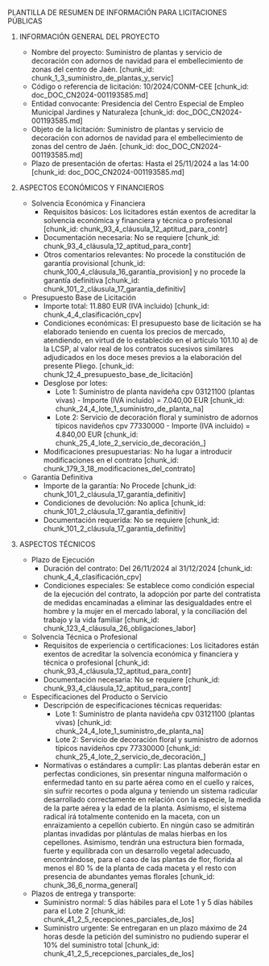 PLANTILLA DE RESUMEN DE INFORMACIÓN PARA LICITACIONES PÚBLICAS

1.  INFORMACIÓN GENERAL DEL PROYECTO

    *   Nombre del proyecto: Suministro de plantas y servicio de decoración con adornos de navidad para el embellecimiento de zonas del centro de Jaén. [chunk_id: chunk_1_3_suministro_de_plantas_y_servic]
    *   Código o referencia de licitación: 10/2024/CONM-CEE [chunk_id: doc_DOC_CN2024-001193585.md]
    *   Entidad convocante: Presidencia del Centro Especial de Empleo Municipal Jardines y Naturaleza [chunk_id: doc_DOC_CN2024-001193585.md]
    *   Objeto de la licitación: Suministro de plantas y servicio de decoración con adornos de navidad para el embellecimiento de zonas del centro de Jaén. [chunk_id: doc_DOC_CN2024-001193585.md]
    *   Plazo de presentación de ofertas: Hasta el 25/11/2024 a las 14:00 [chunk_id: doc_DOC_CN2024-001193585.md]

2.  ASPECTOS ECONÓMICOS Y FINANCIEROS

    *   Solvencia Económica y Financiera
        *   Requisitos básicos: Los licitadores están exentos de acreditar la solvencia económica y financiera y técnica o profesional [chunk_id: chunk_93_4_cláusula_12_aptitud_para_contr]
        *   Documentación necesaria: No se requiere [chunk_id: chunk_93_4_cláusula_12_aptitud_para_contr]
        *   Otros comentarios relevantes: No procede la constitución de garantía provisional [chunk_id: chunk_100_4_cláusula_16_garantía_provision] y no procede la garantía definitiva [chunk_id: chunk_101_2_cláusula_17_garantía_definitiv]
    *   Presupuesto Base de Licitación
        *   Importe total: 11.880 EUR (IVA incluido) [chunk_id: chunk_4_4_clasificación_cpv]
        *   Condiciones económicas: El presupuesto base de licitación se ha elaborado teniendo en cuenta los precios de mercado, atendiendo, en virtud de lo establecido en el artículo 101.10 a) de la LCSP, al valor real de los contratos sucesivos similares adjudicados en los doce meses previos a la elaboración del presente Pliego. [chunk_id: chunk_12_4_presupuesto_base_de_licitación]
        *   Desglose por lotes:
            *   Lote 1: Suministro de planta navideña cpv 03121100 (plantas vivas) - Importe (IVA incluido) = 7.040,00 EUR [chunk_id: chunk_24_4_lote_1_suministro_de_planta_na]
            *   Lote 2: Servicio de decoración floral y suministro de adornos típicos navideños cpv 77330000 - Importe (IVA incluido) = 4.840,00 EUR [chunk_id: chunk_25_4_lote_2_servicio_de_decoración_]
        *   Modificaciones presupuestarias: No ha lugar a introducir modificaciones en el contrato [chunk_id: chunk_179_3_18_modificaciones_del_contrato]
    *   Garantía Definitiva
        *   Importe de la garantía: No Procede [chunk_id: chunk_101_2_cláusula_17_garantía_definitiv]
        *   Condiciones de devolución: No aplica [chunk_id: chunk_101_2_cláusula_17_garantía_definitiv]
        *   Documentación requerida: No se requiere [chunk_id: chunk_101_2_cláusula_17_garantía_definitiv]

3.  ASPECTOS TÉCNICOS

    *   Plazo de Ejecución
        *   Duración del contrato: Del 26/11/2024 al 31/12/2024 [chunk_id: chunk_4_4_clasificación_cpv]
        *   Condiciones especiales: Se establece como condición especial de la ejecución del contrato, la adopción por parte del contratista de medidas encaminadas a eliminar las desigualdades entre el hombre y la mujer en el mercado laboral, y la conciliación del trabajo y la vida familiar [chunk_id: chunk_123_4_cláusula_26_obligaciones_labor]
    *   Solvencia Técnica o Profesional
        *   Requisitos de experiencia o certificaciones: Los licitadores están exentos de acreditar la solvencia económica y financiera y técnica o profesional [chunk_id: chunk_93_4_cláusula_12_aptitud_para_contr]
        *   Documentación necesaria: No se requiere [chunk_id: chunk_93_4_cláusula_12_aptitud_para_contr]
    *   Especificaciones del Producto o Servicio
        *   Descripción de especificaciones técnicas requeridas:
            *   Lote 1: Suministro de planta navideña cpv 03121100 (plantas vivas) [chunk_id: chunk_24_4_lote_1_suministro_de_planta_na]
            *   Lote 2: Servicio de decoración floral y suministro de adornos típicos navideños cpv 77330000 [chunk_id: chunk_25_4_lote_2_servicio_de_decoración_]
        *   Normativas o estándares a cumplir: Las plantas deberán estar en perfectas condiciones, sin presentar ninguna malformación o enfermedad tanto en su parte aérea como en el cuello y raíces, sin sufrir recortes o poda alguna y teniendo un sistema radicular desarrollado correctamente en relación con la especie, la medida de la parte aérea y la edad de la planta. Asimismo, el sistema radical irá totalmente contenido en la maceta, con un enraizamiento a cepellón cubierto. En ningún caso se admitirán plantas invadidas por plántulas de malas hierbas en los cepellones. Asimismo, tendrán una estructura bien formada, fuerte y equilibrada con un desarrollo vegetal adecuado, encontrándose, para el caso de las plantas de flor, florida al menos el 80 % de la planta de cada maceta y el resto con presencia de abundantes yemas florales [chunk_id: chunk_36_6_norma_general]
    *   Plazos de entrega y transporte:
        *   Suministro normal: 5 días hábiles para el Lote 1 y 5 días hábiles para el Lote 2 [chunk_id: chunk_41_2_5_recepciones_parciales_de_los]
        *   Suministro urgente: Se entregaran en un plazo máximo de 24 horas desde la petición del suministro no pudiendo superar el 10% del suministro total [chunk_id: chunk_41_2_5_recepciones_parciales_de_los]
